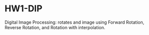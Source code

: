 # HW1-DIP
Digital Image Processing: rotates and image using Forward Rotation, Reverse Rotation, and Rotation with interpolation.
